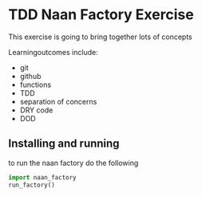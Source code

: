 # TDD Naan Factory Exercise

This exercise is going to bring together lots of concepts

Learningoutcomes include:
- git
- github
- functions
- TDD
- separation of concerns
- DRY code
- DOD


## Installing and running
to run the naan factory do the following

```python
import naan_factory
run_factory()
```
